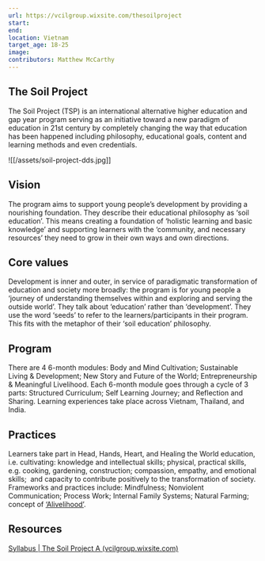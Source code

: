 ```yaml
---
url: https://vcilgroup.wixsite.com/thesoilproject
start: 
end: 
location: Vietnam
target_age: 18-25
image: 
contributors: Matthew McCarthy
---
```

## The Soil Project 

The Soil Project (TSP) is an international alternative higher education and gap year program serving as an initiative toward a new paradigm of education in 21st century by completely changing the way that education has been happened including philosophy, educational goals, content and learning methods and even credentials.

![[/assets/soil-project-dds.jpg]]

## Vision 

The program aims to support young people’s development by providing a nourishing foundation. They describe their educational philosophy as ‘soil education’. This means creating a foundation of ‘holistic learning and basic knowledge’ and supporting learners with the ‘community, and necessary resources’ they need to grow in their own ways and own directions.

## Core values 

Development is inner and outer, in service of paradigmatic transformation of education and society more broadly: the program is for young people a ‘journey of understanding themselves within and exploring and serving the outside world’. They talk about ‘education’ rather than ‘development’. They use the word ‘seeds’ to refer to the learners/participants in their program. This fits with the metaphor of their ‘soil education’ philosophy. 
 
## Program 

There are 4 6-month modules: Body and Mind Cultivation; Sustainable Living & Development; New Story and Future of the World; Entrepreneurship & Meaningful Livelihood. Each 6-month module goes through a cycle of 3 parts: Structured Curriculum; Self Learning Journey; and Reflection and Sharing. Learning experiences take place across Vietnam, Thailand, and India. 

## Practices

Learners take part in Head, Hands, Heart, and Healing the World education, i.e. cultivating: knowledge and intellectual skills; physical, practical skills, e.g. cooking, gardening, construction; compassion, empathy, and emotional skills;  and capacity to contribute positively to the transformation of society. Frameworks and practices include: Mindfulness; Nonviolent Communication; Process Work; Internal Family Systems; Natural Farming; concept of [‘Alivelihood’](https://www.alivelihood.org/).

## Resources 

[Syllabus | The Soil Project A (vcilgroup.wixsite.com)](https://vcilgroup.wixsite.com/thesoilproject/blank-9)